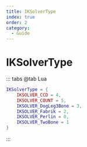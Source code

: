 ```yaml
---
title: IKSolverType
index: true
order: 2
category:
  - Guide
---
```


# IKSolverType
::: tabs
@tab Lua
```lua
IKSolverType = {
    IKSOLVER_CCD = 4,
    IKSOLVER_COUNT = 5,
    IKSOLVER_DogLeg3Bone = 3,
    IKSOLVER_Fabrik = 2,
    IKSOLVER_Perlin = 0,
    IKSOLVER_TwoBone = 1
}
```
:::